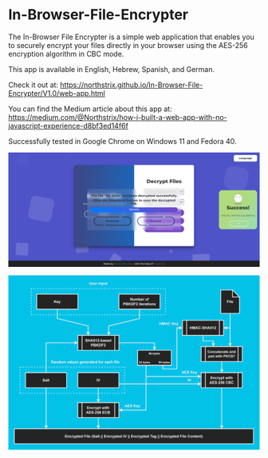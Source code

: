 # In-Browser-File-Encrypter
The In-Browser File Encrypter is a simple web application that enables you to securely encrypt your files directly in your browser using the AES-256 encryption algorithm in CBC mode.

This app is available in English, Hebrew, Spanish, and German.

Check it out at: https://northstrix.github.io/In-Browser-File-Encrypter/V1.0/web-app.html

You can find the Medium article about this app at: https://medium.com/@Northstrix/how-i-built-a-web-app-with-no-javascript-experience-d8bf3ed14f6f

Successfully tested in Google Chrome on Windows 11 and Fedora 40.

![image text](https://github.com/Northstrix/In-Browser-File-Encrypter/blob/main/V1.0/Media/Main.png?raw=true)

![image text](https://github.com/Northstrix/In-Browser-File-Encrypter/blob/main/V1.0/Media/Encryption%20Diagram.drawio.png?raw=true)
